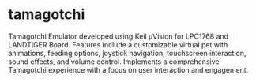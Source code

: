 # tamagotchi
Tamagotchi Emulator developed using Keil μVision for LPC1768 and LANDTIGER Board. Features include a customizable virtual pet with animations, feeding options, joystick navigation, touchscreen interaction, sound effects, and volume control. Implements a comprehensive Tamagotchi experience with a focus on user interaction and engagement.
